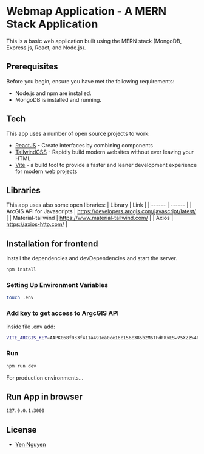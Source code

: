 # Webmap Application - A MERN Stack Application

This is a basic web application built using the MERN stack (MongoDB, Express.js, React, and Node.js).

## Prerequisites

Before you begin, ensure you have met the following requirements:

- Node.js and npm are installed.
- MongoDB is installed and running.

## Tech

This app uses a number of open source projects to work:

- [ReactJS](https://react.dev/) - Create interfaces by combining components
- [TailwindCSS](https://tailwindcss.com/) - Rapidly build modern websites without ever leaving your HTML
- [Vite](https://vitejs.dev/) - a build tool to provide a faster and leaner development experience for modern web projects

## Libraries

This app uses also some open libraries:
| Library | Link |
| ------ | ------ |
| ArcGIS API for Javascripts | https://developers.arcgis.com/javascript/latest/ |
| Material-tailwind | https://www.material-tailwind.com/ |
| Axios | https://axios-http.com/ |

## Installation for frontend

Install the dependencies and devDependencies and start the server.

```sh
npm install
```

### Setting Up Environment Variables

```sh
touch .env
```

### Add key to get access to ArgcGIS API

inside file .env add:

```sh
VITE_ARCGIS_KEY=AAPK068f033f411a491ea0ce16c156c385b2M6TFdFKxESw75XZz5466meiJmHTjMip_z5LAmavA0ZqWe4Ex6tcNufmt3SEm0snn
```

### Run

```sh
npm run dev
```

For production environments...

## Run App in browser

```sh
127.0.0.1:3000
```

## License

- [Yen Nguyen](https://www.linkedin.com/in/yen-nguyen-521997207/)
